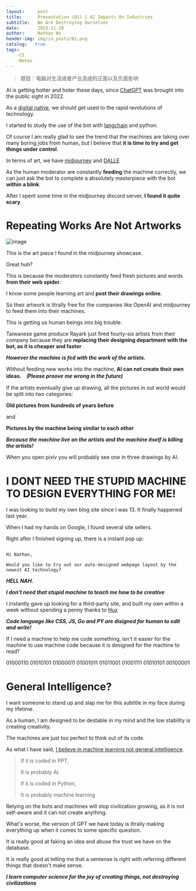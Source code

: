 ```yaml
---
layout:     post
title:      Presentation (01) | AI Impacts On Industries
subtitle:   We Are Destroying Ourselves
date:       2023-11-29
author:     Nathan Wu
header-img: img/in_posts/01.png
catalog:   true
tags:
    -CS
    -Notes
---
```


> 题目：电脑对生活或者产业造成的正面以及负面影响


AI is getting hotter and hoter these days, since [ChatGPT](https://en.wikipedia.org/wiki/ChatGPT) was brought into the public sight in 2022.

As a [digital native](https://huangxuan.me/2015/03/25/digital-native/), we should get used to the rapid revolutions of technology. 

I started to study the use of the bot with [langchain](langchain.com) and python. 

Of course I am really glad to see the trend that the machines are taking over many boring jobs from human, but I believe that **it is time to try and get things under control**.

In terms of art, we have [midjourney](midjourney.com) and [DALLE](labs.openai.com) 

As the human moderator are constantly **feeding** the machine correctly, we can just ask the bot to complete a absolutely masterpiece with the bot **within a blink**.

After I spent some time in the midjourney discord server, **I found it quite scary**.

# Repeating Works Are Not Artworks

![image](img/in_posts/01.png)

This is the art piece I found in the midjourney showcase.

Great huh?

This is because the moderators constantly feed fresh pictures and words **from their web spider**.

I know some people learning art and **post their drawings online**.

So their artwork is litrally free for the companies like OpenAI and midjourney to feed them into their machines.

This is getting us human beings into big trouble.

Taiwanese game produce Rayark just fired fourty-six artists from their company because they are **replacing their designing department with the bot, as it is cheaper and faster**

***However the machine is fed with the work of the artists.***

Without feeding new works into the machine, **AI can not create their own ideas.** ***（Please proove me wrong in the future)***

If the artists eventually give up drawing, all the pictures in out world would be split into two categories:

**Old pictures from hundreds of years before**

and

**Pictures by the machine being similar to each other**

***Because the machine live on the artists and the machine itself is killing the artists!***

When you open pixiv you will probably see one in three drawings by AI.

# I DONT NEED THE STUPID MACHINE TO DESIGN EVERYTHING FOR ME!

I was looking to build my own blog site since I was 13. It finally happened last year.

When I had my hands on Google, I found several site sellers.

Right after I finished signing up, there is a instant pop up:

```

Hi Nathan,

Would you like to try out our auto-designed webpage layout by the newest AI technology?

```

***HELL NAH.***

***I don't need that stupid machine to teach me how to be creative***

I instantly gave up looking for a third-party site, and built my own within a week without spending a penny thanks to [Hux](huangxuan.me)

***Code language like CSS, JS, Go and PY are disigned for human to edit and write!***

If I need a machine to help me code something, isn't it easier for the machine to use machine code because it is designed for the machine to read?

01000110 01010101 01000011 01001011 01011001 01001111 01010101 00100001

# General Intelligence?

I want someone to stand up and slap me for this subtitle in my face during my lifetime.

As a human, I am designed to be destable in my mind and the low stability is creating creativity.

The machines are just too perfect to think out of its code.

As what I have said, [I believe in machine learning not general intelligence](https://nwuyuz.github.io/2023/11/09/gamble/).

> If it is coded in PPT,
>
> It is probably AI.
>
> If it is coded in Python,
>
> It is probably machine learning

Relying on the bots and machines will stop civilization growing, as it is not self-aware and it can not create anything.

What's worse, the version of GPT we have today is litrally making everything up when it comes to some specific question.

It is really good at faking an idea and abuse the trust we have on the database. 

It is really good at telling me that a sentense is right with referring different things that doesn't make sense.

***I learn computer science for the joy of creating things, not destroying civilizations***
